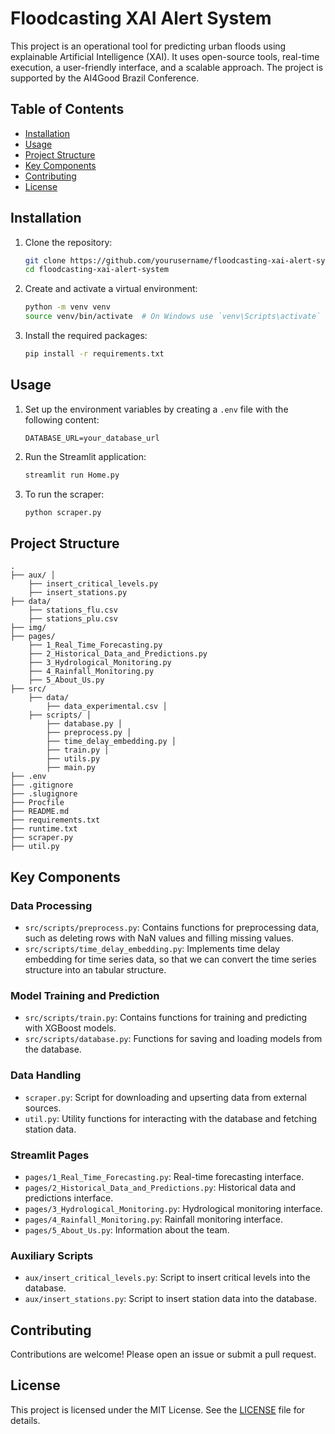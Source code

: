 # Floodcasting XAI Alert System

This project is an operational tool for predicting urban floods using explainable Artificial Intelligence (XAI). It uses open-source tools, real-time execution, a user-friendly interface, and a scalable approach. The project is supported by the AI4Good Brazil Conference.

## Table of Contents

- [Installation](#installation)
- [Usage](#usage)
- [Project Structure](#project-structure)
- [Key Components](#key-components)
- [Contributing](#contributing)
- [License](#license)

## Installation

1. Clone the repository:
    ```sh
    git clone https://github.com/yourusername/floodcasting-xai-alert-system.git
    cd floodcasting-xai-alert-system
    ```

2. Create and activate a virtual environment:
    ```sh
    python -m venv venv
    source venv/bin/activate  # On Windows use `venv\Scripts\activate`
    ```

3. Install the required packages:
    ```sh
    pip install -r requirements.txt
    ```

## Usage

1. Set up the environment variables by creating a `.env` file with the following content:
    ```env
    DATABASE_URL=your_database_url
    ```

2. Run the Streamlit application:
    ```sh
    streamlit run Home.py
    ```

3. To run the scraper:
    ```sh
    python scraper.py
    ```

## Project Structure
```
. 
├── aux/ │ 
    ├── insert_critical_levels.py 
    ├── insert_stations.py 
├── data/ 
    ├── stations_flu.csv 
    ├── stations_plu.csv 
├── img/ 
├── pages/ 
    ├── 1_Real_Time_Forecasting.py 
    ├── 2_Historical_Data_and_Predictions.py 
    ├── 3_Hydrological_Monitoring.py
    ├── 4_Rainfall_Monitoring.py 
    ├── 5_About_Us.py 
├── src/ 
    ├── data/ 
        ├── data_experimental.csv │ 
    ├── scripts/ │ 
        ├── database.py │ 
        ├── preprocess.py │ 
        ├── time_delay_embedding.py │ 
        ├── train.py │ 
        ├── utils.py 
        ├── main.py 
├── .env 
├── .gitignore 
├── .slugignore 
├── Procfile 
├── README.md 
├── requirements.txt 
├── runtime.txt 
├── scraper.py 
├── util.py
```

## Key Components

### Data Processing

- `src/scripts/preprocess.py`: Contains functions for preprocessing data, such as deleting rows with NaN values and filling missing values.
- `src/scripts/time_delay_embedding.py`: Implements time delay embedding for time series data, so that we can convert the time series structure into an tabular structure.

### Model Training and Prediction

- `src/scripts/train.py`: Contains functions for training and predicting with XGBoost models.
- `src/scripts/database.py`: Functions for saving and loading models from the database.

### Data Handling

- `scraper.py`: Script for downloading and upserting data from external sources.
- `util.py`: Utility functions for interacting with the database and fetching station data.

### Streamlit Pages

- `pages/1_Real_Time_Forecasting.py`: Real-time forecasting interface.
- `pages/2_Historical_Data_and_Predictions.py`: Historical data and predictions interface.
- `pages/3_Hydrological_Monitoring.py`: Hydrological monitoring interface.
- `pages/4_Rainfall_Monitoring.py`: Rainfall monitoring interface.
- `pages/5_About_Us.py`: Information about the team.

### Auxiliary Scripts

- `aux/insert_critical_levels.py`: Script to insert critical levels into the database.
- `aux/insert_stations.py`: Script to insert station data into the database.

## Contributing

Contributions are welcome! Please open an issue or submit a pull request.

## License

This project is licensed under the MIT License. See the [LICENSE](LICENSE) file for details.